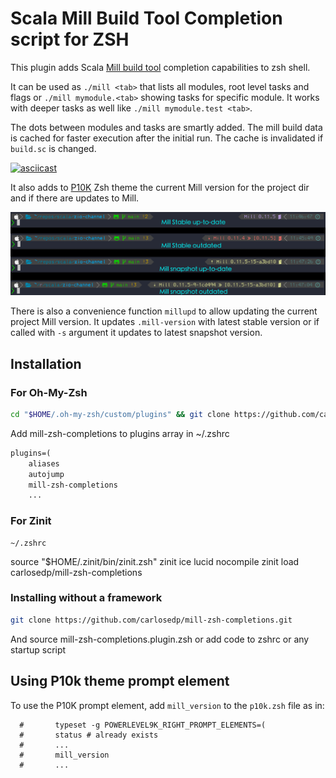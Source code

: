 # Scala Mill Build Tool Completion script for ZSH

This plugin adds Scala [Mill build tool](http://mill-build.com/mill/Intro_to_Mill.html) completion capabilities to zsh shell.

It can be used as `./mill <tab>` that lists all modules, root level tasks and flags or
`./mill mymodule.<tab>` showing tasks for specific module. It works with deeper tasks as well like `./mill mymodule.test <tab>`.

The dots between modules and tasks are smartly added. The mill build data is cached for faster execution after the initial run. The cache is invalidated if `build.sc` is changed.

[![asciicast](https://asciinema.org/a/AxkSqsYvz0god8sZWzfD4Dmva.svg)](https://asciinema.org/a/AxkSqsYvz0god8sZWzfD4Dmva)

It also adds to [P10K](https://github.com/romkatv/powerlevel10k) Zsh theme the current Mill version for the project dir and if there are updates to Mill.

![prompt sample](./img/prompt-sample.png)

There is also a convenience function `millupd` to allow updating the current project Mill version. It updates `.mill-version` with latest stable version or if called with `-s` argument it updates to latest snapshot version.

## Installation

### For Oh-My-Zsh

```sh
cd "$HOME/.oh-my-zsh/custom/plugins" && git clone https://github.com/carlosedp/mill-zsh-completions.git
```

Add mill-zsh-completions to plugins array in ~/.zshrc

```txt
plugins=(
    aliases
    autojump
    mill-zsh-completions
    ...

```

### For Zinit

    ~/.zshrc

source "$HOME/.zinit/bin/zinit.zsh"
zinit ice lucid nocompile
zinit load carlosedp/mill-zsh-completions

### Installing without a framework

```sh
git clone https://github.com/carlosedp/mill-zsh-completions.git
```

And source mill-zsh-completions.plugin.zsh or add code to zshrc or any startup script

## Using P10k theme prompt element

To use the P10K prompt element, add `mill_version` to the `p10k.zsh` file as in:

```shell
  #       typeset -g POWERLEVEL9K_RIGHT_PROMPT_ELEMENTS=(
  #       status # already exists
  #       ...
  #       mill_version
  #       ...
```
